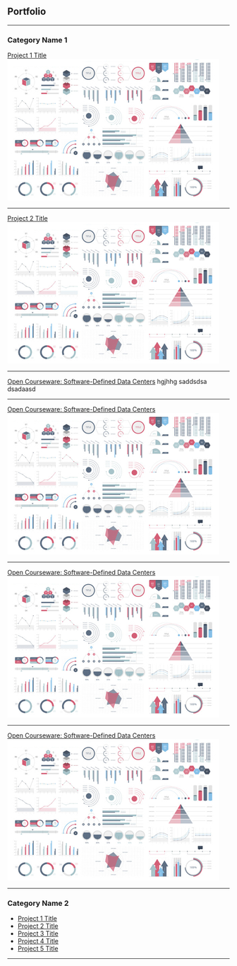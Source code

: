 ## Portfolio

---

### Category Name 1 

[Project 1 Title](/sample_page)
<img src="images/dummy_thumbnail.jpg?raw=true"/>

---
[Project 2 Title](/pdf/sample_presentation.pdf)
<img src="images/dummy_thumbnail.jpg?raw=true"/>

---
[Open Courseware: Software-Defined Data Centers](http://example.com/)
hgjhhg saddsdsa dsadaasd

---
[Open Courseware: Software-Defined Data Centers](http://example.com/)
<img src="images/dummy_thumbnail.jpg?raw=true"/>

---
[Open Courseware: Software-Defined Data Centers](http://example.com/)
<img src="images/dummy_thumbnail.jpg?raw=true"/>

---
[Open Courseware: Software-Defined Data Centers](http://example.com/)
<img src="images/dummy_thumbnail.jpg?raw=true"/>

---

### Category Name 2

- [Project 1 Title](http://example.com/)
- [Project 2 Title](http://example.com/)
- [Project 3 Title](http://example.com/)
- [Project 4 Title](http://example.com/)
- [Project 5 Title](http://example.com/)

---